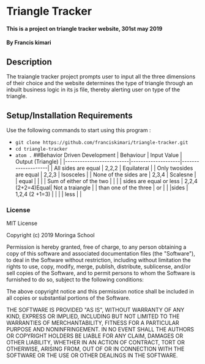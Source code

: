 # Triangle Tracker
#### This is a project on triangle tracker website, 301st may 2019
#### By **Francis kimari**
## Description
The traiangle tracker project prompts user to input all the three dimensions of their choice and the website determines the type of triangle through an inbuilt business logic in its js file, thereby alerting user on type of the triangle.
## Setup/Installation Requirements
Use the following commands to start using this program :

* `git clone https://github.com/franciskimari/triangle-tracker.git`
* `cd triangle-tracker`
* `atom .`
##Behavior Driven Development
| Behaviour                |   Input Value      |  Output (Triangle) |
|--------------------------|--------------------|--------------------|
| All sides are equal      | 2,2,2              | Equilateral        |
| Only twosides are equal  | 2,2,3              | Isosceles          |
| None of the sides are    | 2,3,4              | Scalesne           |
| equal                    |                    |                    |
| Sum of either of the two |                    |                    |
| sides are equal or less  | 2,2,4  (2+2=4)Equal|  Not a traiangle   |
| than one of the three    | or                 |                    |
|sides                     |   1,2,4   (2 +1=3) |                    |
|                          |  less              |                    |



### License
MIT License

Copyright (c) 2019 Moringa School

Permission is hereby granted, free of charge, to any person obtaining a copy of this software and associated documentation files (the "Software"), to deal in the Software without restriction, including without limitation the rights to use, copy, modify, merge, publish, distribute, sublicense, and/or sell copies of the Software, and to permit persons to whom the Software is furnished to do so, subject to the following conditions:

The above copyright notice and this permission notice shall be included in all copies or substantial portions of the Software.

THE SOFTWARE IS PROVIDED "AS IS", WITHOUT WARRANTY OF ANY KIND, EXPRESS OR IMPLIED, INCLUDING BUT NOT LIMITED TO THE WARRANTIES OF MERCHANTABILITY, FITNESS FOR A PARTICULAR PURPOSE AND NONINFRINGEMENT. IN NO EVENT SHALL THE AUTHORS OR COPYRIGHT HOLDERS BE LIABLE FOR ANY CLAIM, DAMAGES OR OTHER LIABILITY, WHETHER IN AN ACTION OF CONTRACT, TORT OR OTHERWISE, ARISING FROM, OUT OF OR IN CONNECTION WITH THE SOFTWARE OR THE USE OR OTHER DEALINGS IN THE SOFTWARE.